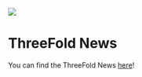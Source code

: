 ![](img/note_team.png)

# ThreeFold News

You can find the ThreeFold News [here](https://threefold.io/news)!

<br>
<br>